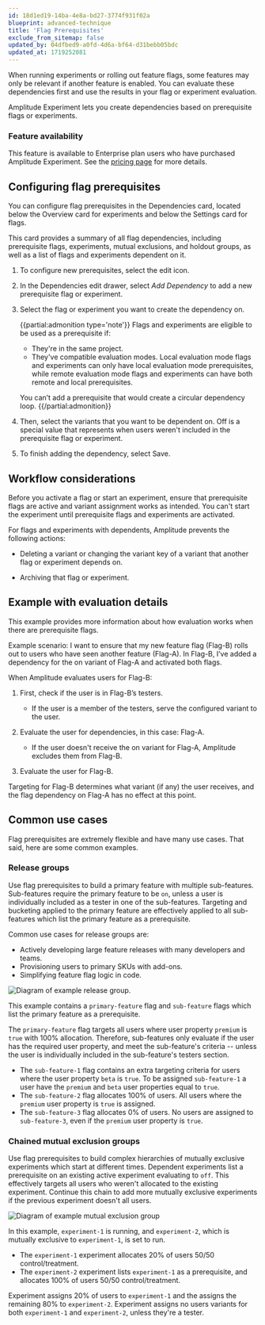 ```yaml
---
id: 18d1ed19-14ba-4e8a-bd27-3774f931f02a
blueprint: advanced-technique
title: 'Flag Prerequisites'
exclude_from_sitemap: false
updated_by: 04dfbed9-a0fd-4d6a-bf64-d31bebb05bdc
updated_at: 1719252081
---
```

When running experiments or rolling out feature flags, some features may only be relevant if another feature is enabled. You can evaluate these dependencies first and use the results in your flag or experiment evaluation.

Amplitude Experiment lets you create dependencies based on prerequisite flags or experiments.

### Feature availability

This feature is available to Enterprise plan users who have purchased Amplitude Experiment. See the [pricing page](https://amplitude.com/pricing) for more details.

## Configuring flag prerequisites

You can configure flag prerequisites in the Dependencies card, located below the Overview card for experiments and below the Settings card for flags.

This card provides a summary of all flag dependencies, including prerequisite flags, experiments, mutual exclusions, and holdout groups, as well as a list of flags and experiments dependent on it.

1. To configure new prerequisites, select the edit icon.
2. In the Dependencies edit drawer, select _Add Dependency_ to add a new prerequisite flag or experiment.
3. Select the flag or experiment you want to create the dependency on.

	{{partial:admonition type='note'}}
	Flags and experiments are eligible to be used as a prerequisite if:

	- They're in the same project.
	- They've compatible evaluation modes. Local evaluation mode flags and experiments can only have local evaluation mode prerequisites, while remote evaluation mode flags and experiments can have both remote and local prerequisites.

	You can’t add a prerequisite that would create a circular dependency loop.
	{{/partial:admonition}}

1. Then, select the variants that you want to be dependent on. Off is a special value that represents when users weren't included in the prerequisite flag or experiment.
2. To finish adding the dependency, select Save.

## Workflow considerations

Before you activate a flag or start an experiment, ensure that prerequisite flags are active and variant assignment works as intended. You can't start the experiment until prerequisite flags and experiments are activated.

For flags and experiments with dependents, Amplitude prevents the following actions:

- Deleting a variant or changing the variant key of a variant that another flag or experiment depends on.

- Archiving that flag or experiment.

## Example with evaluation details

This example provides more information about how evaluation works when there are prerequisite flags.

Example scenario: I want to ensure that my new feature flag (Flag-B) rolls out to users who have seen another feature (Flag-A). In Flag-B, I’ve added a dependency for the on variant of Flag-A and activated both flags.

When Amplitude evaluates users for Flag-B:

1. First, check if the user is in Flag-B’s testers.

   - If the user is a member of the testers, serve the configured variant to the user.
 
2. Evaluate the user for dependencies, in this case: Flag-A. 

   - If the user doesn't receive the on variant for Flag-A, Amplitude excludes them from Flag-B.

3. Evaluate the user for Flag-B.

Targeting for Flag-B determines what variant (if any) the user receives, and the flag dependency on Flag-A has no effect at this point.

## Common use cases

Flag prerequisites are extremely flexible and have many use cases. That said, here are some common examples.

### Release groups

Use flag prerequisites to build a primary feature with multiple sub-features. Sub-features require the primary feature to be `on`, unless a user is individually included as a tester in one of the sub-features. Targeting and bucketing applied to the primary feature are effectively applied to all sub-features which list the primary feature as a prerequisite.

Common use cases for release groups are:

- Actively developing large feature releases with many developers and teams.
- Provisioning users to primary SKUs with add-ons.
- Simplifying feature flag logic in code.

![Diagram of example release group.](/docs/output/img/experiment/release-group.drawio.svg)

This example contains a `primary-feature` flag and `sub-feature` flags which list the primary feature as a prerequisite.

The `primary-feature` flag targets all users where user property `premium` is `true` with 100% allocation. Therefore, sub-features only evaluate if the user has the required user property, and meet the sub-feature's criteria -- unless the user is individually included in the sub-feature's testers section.

- The `sub-feature-1` flag contains an extra targeting criteria for users where the user property `beta` is `true`. To be assigned `sub-feature-1` a user have the `premium` and `beta` user properties equal to `true`.
- The `sub-feature-2` flag allocates 100% of users. All users where the `premium` user property is `true` is assigned.
- The `sub-feature-3` flag allocates 0% of users. No users are assigned to `sub-feature-3`, even if the `premium` user property is `true`.

### Chained mutual exclusion groups

Use flag prerequisites to build complex hierarchies of mutually exclusive experiments which start at different times. Dependent experiments list a prerequisite on an existing active experiment evaluating to `off`. This effectively targets all users who weren't allocated to the existing experiment. Continue this chain to add more mutually exclusive experiments if the previous experiment doesn't all users.

![Diagram of example mutual exclusion group](/docs/output/img/experiment/advanced-mutex-group.drawio.svg)

In this example, `experiment-1` is running, and `experiment-2`, which is mutually exclusive to `experiment-1`, is set to run.

- The `experiment-1` experiment allocates 20% of users 50/50 control/treatment.
- The `experiment-2` experiment lists `experiment-1` as a prerequisite, and allocates 100% of users 50/50 control/treatment.

Experiment assigns 20% of users to `experiment-1` and the assigns the remaining 80% to `experiment-2`. Experiment assigns no users variants for both `experiment-1` and `experiment-2`, unless they're a tester.
